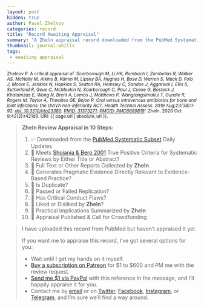 ```yaml
---
layout: post
hidden: true
author: Pavel Zhelnov
categories: record
title: "Record Awaiting Appraisal"
summary: "A Zheln appraisal record downloaded from the PubMed Systematic Subset daily updates."
thumbnail: journal-whills
tags:
 - awaiting appraisal
---
```


<small id="citation">Zhelnov P. A critical appraisal of _‘Scarborough M, Li HK, Rombach I, Zambellas R, Walker AS, McNally M, Atkins B, Kümin M, Lipsky BA, Hughes H, Bose D, Warren S, Mack D, Folb J, Moore E, Jenkins N, Hopkins S, Seaton RA, Hemsley C, Sandoe J, Aggarwal I, Ellis S, Sutherland R, Geue C, McMeekin N, Scarborough C, Paul J, Cooke G, Bostock J, Khatamzas E, Wong N, Brent A, Lomas J, Matthews P, Wangrangsimakul T, Gundle R, Rogers M, Taylor A, Thwaites GE, Bejon P. Oral versus intravenous antibiotics for bone and joint infections: the OVIVA non-inferiority RCT. Health Technol Assess. 2019 Aug;23(38):1-92. [doi: 10.3310/hta23380](https://doi.org/10.3310/hta23380). [PMID: 31373271](https://pubmed.gov/31373271); [PMCID: PMC6689819](https://ncbi.nlm.nih.gov/pmc/PMC6689819)’._ Zheln. 2020 Oct 9;42(2):r421d9. URI: {{ page.url | absolute_url }}.</small>

> **Zheln Review Appraisal in 10 Steps:**
>
> 1. ✅ Downloaded from the [PubMed Systematic Subset](https://github.com/p1m-ortho/qs-global-ortho-search-queries/blob/global-sr-query/README.md) Daily Updates
> 2. 🔄 Meets [Shojania & Bero 2001](https://www.researchgate.net/publication/11820967_Taking_Advantage_of_the_Explosion_of_Systematic_Reviews_An_Efficient_MEDLINE_Search_Strategy) True Positive Criteria for Systematic Reviews by Either Title or Abstract?
> 3. 🔄 Full Text or Other Reports Collected by **Zheln**
> 4. 🔄 Generates Pragmatic Evidence Directly Relevant to Evidence-Based Practice?
> 5. 🔄 Is Duplicate?
> 6. 🔄 Passed or Failed Replication?
> 7. 🔄 Has Critical Conduct Flaws?
> 8. 🔄 Liked or Disliked by **Zheln**?
> 9. 🔄 Practical Implications Summarized by **Zheln**
> 10. 🔄 Appraisal Published & Call for Crowdfunding

> I have uploaded this record from PubMed but haven’t appraised it yet.
>
> If you want me to appraise this record, I’ve got several options for you:
> * Wait until I get my hands on it myself.
> * [Buy a subscription on Patreon](https://patreon.com/zheln) for $1 to $600 and PM me with the review request.
> * [Send me $1 via PayPal](https://paypal.me/pjelnov) with this reference in the message, and I’ll happily appraise it for you.
> * Contact me by [email](mailto:pavel@zheln.com) or on [Twitter](https://twitter.com/drzhelnov), [Facebook](https://facebook.com/drzhelnov), [Instagram](https://instagram.com/igzheln), or [Telegram](https://t.me/drzhelnov), and I’m sure we’ll find a way around.
